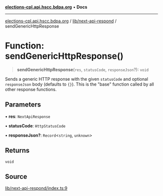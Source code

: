 [**elections-cpl.api.hscc.bdpa.org**](../../../README.md) • **Docs**

***

[elections-cpl.api.hscc.bdpa.org](../../../README.md) / [lib/next-api-respond](../README.md) / sendGenericHttpResponse

# Function: sendGenericHttpResponse()

> **sendGenericHttpResponse**(`res`, `statusCode`, `responseJson`?): `void`

Sends a generic HTTP response with the given `statusCode` and optional
`responseJson` body (defaults to `{}`). This is the "base" function called by
all other response functions.

## Parameters

• **res**: `NextApiResponse`

• **statusCode**: `HttpStatusCode`

• **responseJson?**: `Record`\<`string`, `unknown`\>

## Returns

`void`

## Source

[lib/next-api-respond/index.ts:9](https://github.com/nhscc/elections_cpl.api.hscc.bdpa.org/blob/46ed5b306a3fd199be2bd28706c3da03542c6da3/lib/next-api-respond/index.ts#L9)
